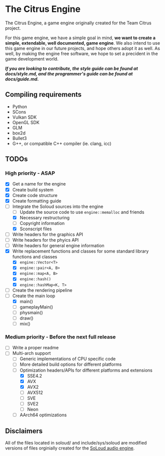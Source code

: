 # The Citrus Engine

The Citrus Engine, a game engine originally created for the Team Citrus project.

For this game engine, we have a simple goal in mind, **we want to create a simple, extendable, well documented, game engine**.
We also intend to use this game engine in our future projects, and hope others adopt it as well.
As well, by making the engine free software, we hope to set a precident in the game development world.

***If you are looking to contribute, the style guide can be found at docs/style.md, and the programmer's guide can be found at docs/guide.md.***

## Compiling requirements

- Python
- SCons
- Vulkan SDK
- OpenGL SDK
- GLM
- box2d
- Bullet3
- G++, or compatible C++ compiler (ie. clang, icc)

## TODOs

### High priority - ASAP

- [x] Get a name for the engine
- [x] Create build system
- [x] Create code structure
- [x] Create formatting guide
- [ ] Integrate the Soloud sources into the engine
  - [ ] Update the source code to use `engine::memalloc` and friends
  - [x] Necessary restructuring
  - [ ] Copyright information
  - [x] Sconscript files
- [ ] Write headers for the graphics API
- [ ] Write headers for the phyics API
- [ ] Write headers for general engine information
- [x] Write replacement functions and classes for some standard library functions and classes
  - [x] `engine::Vector<T>`
  - [x] `engine::pair<A, B>`
  - [x] `engine::map<A, B>`
  - [x] `engine::hash()`
  - [x] `engine::hashMap<K, T>`
- [ ] Create the rendering pipeline
- [ ] Create the main loop
  - [x] main()
  - [ ] gameplayMain()
  - [ ] physmain()
  - [ ] draw()
  - [ ] mix()

### Medium priority - Before the next full release

- [ ] Write a proper readme
- [ ] Multi-arch support
  - [ ] Generic implementations of CPU specific code
  - [ ] More detailed build options for different platforms
  - [ ] Optimization headers/APIs for different platforms and extensions
    - [x] SSE4.2
    - [x] AVX
    - [x] AVX2
    - [ ] AVX512
    - [ ] SVE
    - [ ] SVE2
    - [ ] Neon
  - [ ] AArch64 optimizations

## Disclaimers

All of the files located in soloud/ and include/sys/soloud are modified versions of files orginially created for the [SoLoud audio engine](https://github.com/jarikomppa/soloud).